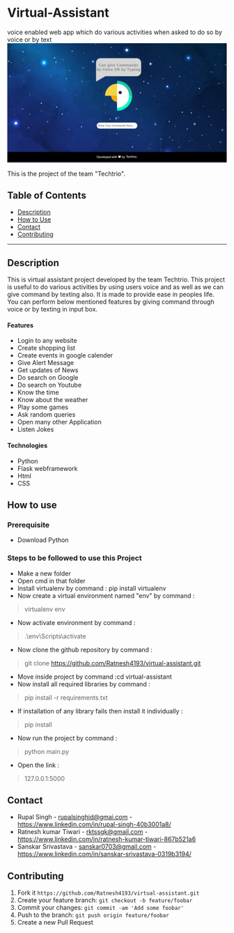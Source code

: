 # Virtual-Assistant
voice enabled web app which do various activities when asked to do so by voice or by text
![alt text](virtual-assistant/static/techtriobg.jpeg)

This is the project of the team "Techtrio".

## Table of Contents
- [Description](#description)
- [How to Use](#how-to-use)
- [Contact](#contact)
- [Contributing](#contributing)

---

## Description

This is virtual assistant project developed by the team Techtrio. This project is useful to do various  activities  by  using  users voice and as well as we can give command by texting also. It is made to  provide ease in peoples life. You can perform below mentioned features by giving command through voice or by texting in input box. 

#### Features

- Login to any website
- Create shopping list
- Create events in google calender
- Give Alert Message
- Get updates of News
- Do search on Google
- Do search on Youtube
- Know the time
- Know about the weather
- Play some games
- Ask random queries
- Open many other Application
- Listen Jokes

#### Technologies
- Python
- Flask webframework
- Html
- CSS

## How to use

### Prerequisite
- Download Python

### Steps to be followed to use this Project
- Make a new folder
- Open cmd in that folder
- Install virtualenv by command : pip install virtualenv
- Now create a virtual environment named "env" by command :
 > virtualenv env
- Now activate environment by command :
 > .\env\Scripts\activate
- Now clone the github repository by command :
 > git clone https://github.com/Ratnesh4193/virtual-assistant.git
- Move inside project by command :cd virtual-assistant
- Now install all required libraries by command :
 > pip install -r requirements.txt
- If installation of any library fails then install it individually :
 > pip install <name of library>
- Now run the project by command :
 > python main.py
- Open the link :
 > 127.0.0.1:5000  

## Contact
- Rupal Singh - rupalsinghid@gmai.com  - https://www.linkedin.com/in/rupal-singh-40b3001a8/
- Ratnesh kumar Tiwari - rktssgk@gmail.com -  https://www.linkedin.com/in/ratnesh-kumar-tiwari-867b521a6
- Sanskar Srivastava -  sanskar0703@gmail.com - https://www.linkedin.com/in/sanskar-srivastava-0319b3194/ 

## Contributing
1. Fork it
   ```https://github.com/Ratnesh4193/virtual-assistant.git```
2. Create your feature branch: ```git checkout -b feature/foobar```
3. Commit your changes: ```git commit -am 'Add some foobar'```
4. Push to the branch: ```git push origin feature/foobar```
5. Create a new Pull Request


